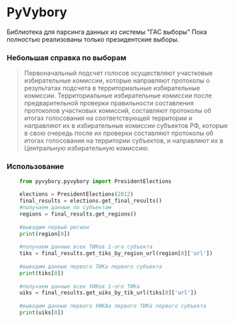 # PyVybory

Библиотека для парсинга данных из системы "ГАС выборы"
Пока полностью реализованы только президентские выборы.



### Небольшая справка по выборам
>Первоначальный подсчет голосов осуществляют участковые избирательные комиссии, которые направляют протоколы о результатах подсчета в территориальные избирательные комиссии. Территориальные избирательные комиссии после предварительной проверки правильности составления протоколов участковых комиссий, составляют протоколы об итогах голосования на соответствующей территории и направляют их в избирательные комиссии субъектов РФ, которые в свою очередь после их проверки составляют протоколы об итогах голосования на территории субъектов, и направляют их в Центральную избирательную комиссию.

### Использование
```python
    from pyvybory.pyvybory import PresidentElections
    
    elections = PresidentElections(2012)
    final_results = elections.get_final_results()
    #получаем данные по субъектам
    regions = final_results.get_regions()
    
    #выводим первый регион
    print(region[0])
    
    #получаем данные всех ТИКов 1-ого субъекта
    tiks = final_results.get_tiks_by_region_url(region[0]['url'])
    
    #выводим данные первого ТИКа первого субъекта
    print(tiks[0])
    
    #получаем данные всех УИКов 1-ого ТИКа
    uiks = final_results.get_uiks_by_tik_url(tiks[0]['url'])
    
    #выводим данные первого УИКАа первого ТИКа первого субъекта
    print(uiks[0])
```

